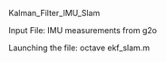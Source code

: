 Kalman_Filter_IMU_Slam

Input File: IMU measurements from g2o

Launching the file: octave ekf_slam.m
